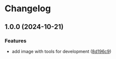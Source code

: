 # Changelog

## 1.0.0 (2024-10-21)


### Features

* add image with tools for development ([8d196c9](https://github.com/ebizbase/devbox/commit/8d196c9f08db0ef70cb5fd42389fa1f86d8c9f05))
